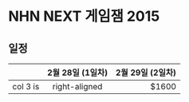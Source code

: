 NHN NEXT 게임잼 2015
====

일정
----
|               | __2월 28일 (1일차)__  | __2월 29일 (2일차)__ |
| ------------- |:---------------------:| --------------------:|
| col 3 is      | right-aligned         | $1600                |

